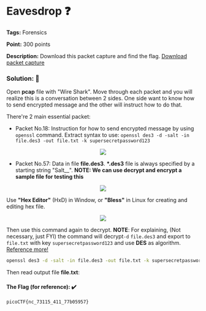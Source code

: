 # Eavesdrop ❓

**Tags:** Forensics

**Point:** 300 points

**Description:** 
Download this packet capture and find the flag.
[Download packet capture](capture.flag.pcap)

### Solution: 💯

Open **pcap** file with "Wire Shark". Move through each packet and you will realize this is a conversation between 2 sides. One side want to know how to send encrypted message and the other will instruct how to do that.

There're 2 main essential packet:
- Packet No.18: Instruction for how to send encrypted message by using `openssl` command. Extract syntax to use: `openssl des3 -d -salt -in file.des3 -out file.txt -k supersecretpassword123`

<p align="center"> <img src="https://user-images.githubusercontent.com/48288606/159299647-e1703e98-d9e9-46ed-8fc6-9c93c4d57bdb.png"> </p>

- Packet No.57: Data in file **file.des3**. **\*.des3** file is always specified by a starting string "Salt__". 
**NOTE: We can use decrypt and encrypt a sample file for testing this**

<p align="center"> <img src="https://user-images.githubusercontent.com/48288606/159300460-25e70d19-0dfb-44c0-ac5f-b95dc38c692a.png"> </p>

Use **"Hex Editor"** (HxD) in Window, or **"Bless"** in Linux for creating and editing hex file.

<p align="center"> <img src="https://user-images.githubusercontent.com/48288606/159301070-6735344e-b161-4c58-a878-92ed14fdca59.png"> </p>

Then use this command again to decrypt. 
**NOTE**: For explaining, (Not necessary, just FYI) the command will decrypt`-d` `file.des3` and export to `file.txt` with key `supersecretpassword123` and use **DES** as algorithm. [Reference more!](https://www.openssl.org/docs/man1.0.2/man1/openssl-enc.html)

```bash
openssl des3 -d -salt -in file.des3 -out file.txt -k supersecretpassword123
```

Then read output file **file.txt**:

#### The Flag (for reference): ✔️
```
picoCTF{nc_73115_411_77b05957}
```
